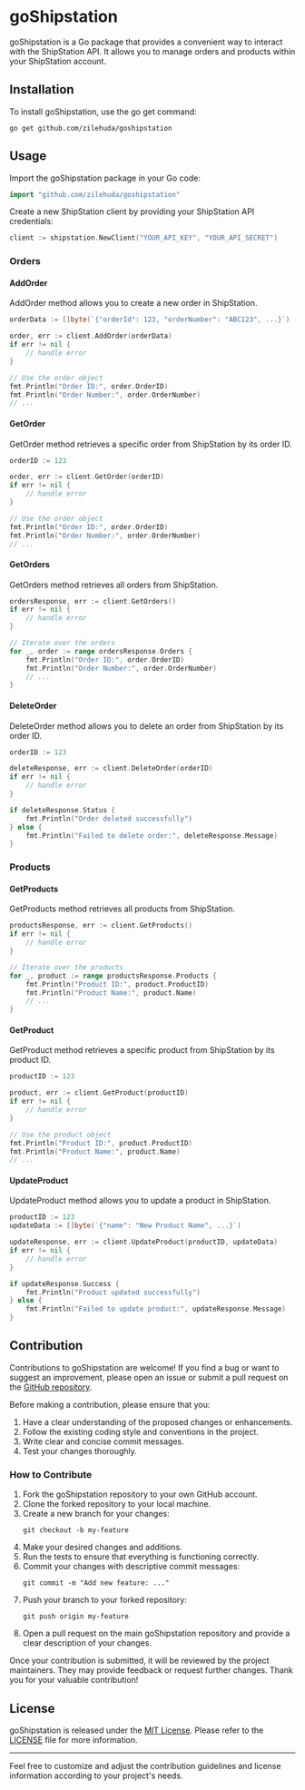 # goShipstation

goShipstation is a Go package that provides a convenient way to interact with the ShipStation API. It allows you to manage orders and products within your ShipStation account.

## Installation

To install goShipstation, use the go get command:

```
go get github.com/zilehuda/goshipstation
```

## Usage

Import the goShipstation package in your Go code:

```go
import "github.com/zilehuda/goshipstation"
```

Create a new ShipStation client by providing your ShipStation API credentials:

```go
client := shipstation.NewClient("YOUR_API_KEY", "YOUR_API_SECRET")
```

### Orders

#### AddOrder

AddOrder method allows you to create a new order in ShipStation.

```go
orderData := []byte(`{"orderId": 123, "orderNumber": "ABC123", ...}`)

order, err := client.AddOrder(orderData)
if err != nil {
    // handle error
}

// Use the order object
fmt.Println("Order ID:", order.OrderID)
fmt.Println("Order Number:", order.OrderNumber)
// ...
```

#### GetOrder

GetOrder method retrieves a specific order from ShipStation by its order ID.

```go
orderID := 123

order, err := client.GetOrder(orderID)
if err != nil {
    // handle error
}

// Use the order object
fmt.Println("Order ID:", order.OrderID)
fmt.Println("Order Number:", order.OrderNumber)
// ...
```

#### GetOrders

GetOrders method retrieves all orders from ShipStation.

```go
ordersResponse, err := client.GetOrders()
if err != nil {
    // handle error
}

// Iterate over the orders
for _, order := range ordersResponse.Orders {
    fmt.Println("Order ID:", order.OrderID)
    fmt.Println("Order Number:", order.OrderNumber)
    // ...
}
```

#### DeleteOrder

DeleteOrder method allows you to delete an order from ShipStation by its order ID.

```go
orderID := 123

deleteResponse, err := client.DeleteOrder(orderID)
if err != nil {
    // handle error
}

if deleteResponse.Status {
    fmt.Println("Order deleted successfully")
} else {
    fmt.Println("Failed to delete order:", deleteResponse.Message)
}
```

### Products

#### GetProducts

GetProducts method retrieves all products from ShipStation.

```go
productsResponse, err := client.GetProducts()
if err != nil {
    // handle error
}

// Iterate over the products
for _, product := range productsResponse.Products {
    fmt.Println("Product ID:", product.ProductID)
    fmt.Println("Product Name:", product.Name)
    // ...
}
```

#### GetProduct

GetProduct method retrieves a specific product from ShipStation by its product ID.

```go
productID := 123

product, err := client.GetProduct(productID)
if err != nil {
    // handle error
}

// Use the product object
fmt.Println("Product ID:", product.ProductID)
fmt.Println("Product Name:", product.Name)
// ...
```

#### UpdateProduct

UpdateProduct method allows you to update a product in ShipStation.

```go
productID := 123
updateData := []byte(`{"name": "New Product Name", ...}`)

updateResponse, err := client.UpdateProduct(productID, updateData)
if err != nil {
    // handle error
}

if updateResponse.Success {
    fmt.Println("Product updated successfully")
} else {
    fmt.Println("Failed to update product:", updateResponse.Message)
}
```

## Contribution

Contributions to goShipstation are welcome! If you find a bug or want to suggest an improvement, please open an issue or submit a pull request on the [GitHub repository](https://github.com/example/goShipstation).

Before making a contribution, please ensure that you:

1. Have a clear understanding of the proposed changes or enhancements.
2. Follow the existing coding style and conventions in the project.
3. Write clear and concise commit messages.
4. Test your changes thoroughly.

### How to Contribute

1. Fork the goShipstation repository to your own GitHub account.
2. Clone the forked repository to your local machine.
3. Create a new branch for your changes:
   ```
   git checkout -b my-feature
   ```
4. Make your desired changes and additions.
5. Run the tests to ensure that everything is functioning correctly.
6. Commit your changes with descriptive commit messages:
   ```
   git commit -m "Add new feature: ..."
   ```
7. Push your branch to your forked repository:
   ```
   git push origin my-feature
   ```
8. Open a pull request on the main goShipstation repository and provide a clear description of your changes.

Once your contribution is submitted, it will be reviewed by the project maintainers. They may provide feedback or request further changes. Thank you for your valuable contribution!

## License

goShipstation is released under the [MIT License](https://opensource.org/licenses/MIT). Please refer to the [LICENSE](https://github.com/example/goShipstation/blob/main/LICENSE) file for more information.

---

Feel free to customize and adjust the contribution guidelines and license information according to your project's needs.